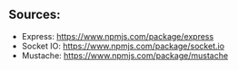 ## Sources:
-    Express: https://www.npmjs.com/package/express
-    Socket IO: https://www.npmjs.com/package/socket.io
-    Mustache: https://www.npmjs.com/package/mustache 

